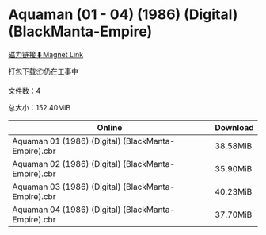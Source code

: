 # Aquaman (01 - 04) (1986) (Digital) (BlackManta-Empire)

[磁力链接⬇Magnet Link](magnet:?xt=urn:btih:ed003513c5ab495b77d138b0411f7f639c0e8314&dn=Aquaman%20%2801%20-%2004%29%20%281986%29%20%28Digital%29%20%28BlackManta-Empire%29)

打包下载📦仍在工事中

文件数：4

总大小：152.40MiB

Online | Download
--- | ---
Aquaman 01 (1986) (Digital) (BlackManta-Empire).cbr | 38.58MiB
Aquaman 02 (1986) (Digital) (BlackManta-Empire).cbr | 35.90MiB
Aquaman 03 (1986) (Digital) (BlackManta-Empire).cbr | 40.23MiB
Aquaman 04 (1986) (Digital) (BlackManta-Empire).cbr | 37.70MiB